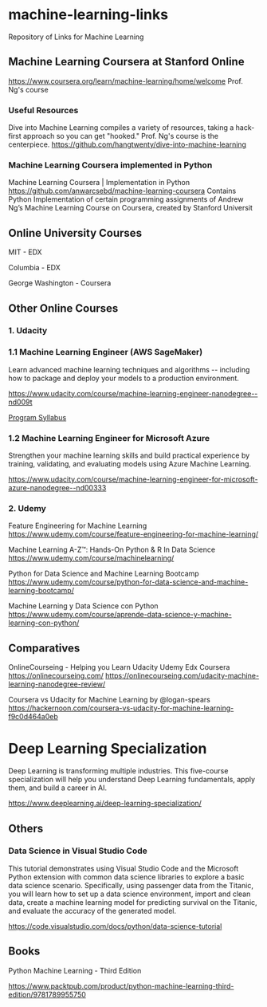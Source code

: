 # machine-learning-links
Repository of Links for Machine Learning

## Machine Learning Coursera at Stanford Online
https://www.coursera.org/learn/machine-learning/home/welcome
Prof. Ng's course

### Useful Resources
Dive into Machine Learning compiles a variety of resources, taking a hack-first approach so you can get "hooked." Prof. Ng's course is the centerpiece.
https://github.com/hangtwenty/dive-into-machine-learning

### Machine Learning Coursera implemented in Python
Machine Learning Coursera | Implementation in Python
https://github.com/anwarcsebd/machine-learning-coursera
Contains Python Implementation of certain programming assignments of Andrew Ng’s Machine Learning Course on Coursera, created by Stanford Universit

## Online University Courses
MIT - EDX

Columbia - EDX

George Washington  - Coursera


## Other Online Courses
### 1. Udacity 
### 1.1 Machine Learning Engineer (AWS SageMaker)
Learn advanced machine learning techniques and algorithms -- including how to package and deploy your models to a production environment.

https://www.udacity.com/course/machine-learning-engineer-nanodegree--nd009t

[Program Syllabus](https://s3.amazonaws.com/iridium-content/documents/en-US/machine-learning-engineer-nanodegree-program-syllabus.pdf)

### 1.2 Machine Learning Engineer for Microsoft Azure
Strengthen your machine learning skills and build practical experience by training, validating, and evaluating models using Azure Machine Learning.

https://www.udacity.com/course/machine-learning-engineer-for-microsoft-azure-nanodegree--nd00333

### 2. Udemy
Feature Engineering for Machine Learning
https://www.udemy.com/course/feature-engineering-for-machine-learning/

Machine Learning A-Z™: Hands-On Python & R In Data Science
https://www.udemy.com/course/machinelearning/

Python for Data Science and Machine Learning Bootcamp
https://www.udemy.com/course/python-for-data-science-and-machine-learning-bootcamp/

Machine Learning y Data Science con Python
https://www.udemy.com/course/aprende-data-science-y-machine-learning-con-python/


## Comparatives
OnlineCourseing - Helping you Learn
Udacity Udemy Edx Coursera
https://onlinecourseing.com/
https://onlinecourseing.com/udacity-machine-learning-nanodegree-review/

Coursera vs Udacity for Machine Learning by @logan-spears
https://hackernoon.com/coursera-vs-udacity-for-machine-learning-f9c0d464a0eb

# Deep Learning Specialization
Deep Learning is transforming multiple industries. This five-course specialization will help you understand Deep Learning fundamentals, apply them, and build a career in AI.

https://www.deeplearning.ai/deep-learning-specialization/

## Others

### Data Science in Visual Studio Code
This tutorial demonstrates using Visual Studio Code and the Microsoft Python extension with common data science libraries to explore a basic data science scenario. Specifically, using passenger data from the Titanic, you will learn how to set up a data science environment, import and clean data, create a machine learning model for predicting survival on the Titanic, and evaluate the accuracy of the generated model.

https://code.visualstudio.com/docs/python/data-science-tutorial

## Books
Python Machine Learning - Third Edition

https://www.packtpub.com/product/python-machine-learning-third-edition/9781789955750

